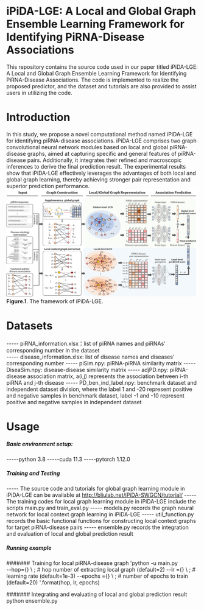 # iPiDA-LGE: A Local and Global Graph Ensemble Learning Framework for Identifying PiRNA-Disease Associations

This repository contains the source code used in our paper titled iPiDA-LGE: A Local and Global Graph Ensemble Learning Framework for Identifying PiRNA-Disease Associations. The code is implemented to realize the proposed predictor, and the dataset and tutorials are also provided to assist users in utilizing the code.

# Introduction
In this study, we propose a novel computational method named iPiDA-LGE for identifying piRNA-disease associations. iPiDA-LGE comprises two graph convolutional neural network modules based on local and global piRNA-disease graphs, aimed at capturing specific and general features of piRNA-disease pairs. Additionally, it integrates their refined and macroscopic inferences to derive the final prediction result. The experimental results show that iPiDA-LGE effectively leverages the advantages of both local and global graph learning, thereby achieving stronger pair representation and superior prediction performance.
![image](https://github.com/Biohang/iPiDA-LGE/blob/main/Image/Fig1.jpg)  
**Figure.1**. The framework of iPiDA-LGE.

# Datasets 
----- piRNA_information.xlsx：list of piRNA names and piRNAs' corresponding number in the dataset  
----- disease_information.xlsx: list of disease names and diseases' corresponding number 
----- piSim.npy: piRNA-piRNA similarity matrix 
----- DiseaSim.npy: disease-disease similarity matrix 
----- adjPD.npy: piRNA-disease association matrix, a(i,j) represents the association between i-th piRNA and j-th disease 
----- PD_ben_ind_label.npy: benchmark dataset and independent dataset division, where the label 1 and -20 represent positive and negative samples in benchmark dataset, label -1 and -10 represent positive and negative samples in independent dataset

# Usage
##### Basic environment setup:  
-----python 3.8
-----cuda 11.3
-----pytorch 1.12.0

##### Training and Testing 
----- The source code and tutorials for global graph learning module in iPiDA-LGE can be available at http://bliulab.net/iPiDA-SWGCN/tutorial/
----- The training codes for local graph learning module in iPiDA-LGE include the scripts main.py and train_eval.py
----- models.py records the graph neural network for local context graph learning in iPiDA-LGE
----- util_function.py records the basic functional functions for constructing local context graphs for target piRNA-disease pairs
----- ensemble.py records the integration and evaluation of local and global prediction result


##### Running example
####### Training for local piRNA-disease graph
'python -u main.py \
            --hop={} \ ;                 # hop number of extracting local graph (default=2)
            --lr ={} \ ;                 # learning rate (default=1e-3)
            --epochs ={} \ ;          # number of epochs to train  (default=20)
            '.format(hop, lr, epochs)

####### Integrating and evaluating of local and global prediction result
python ensemble.py
